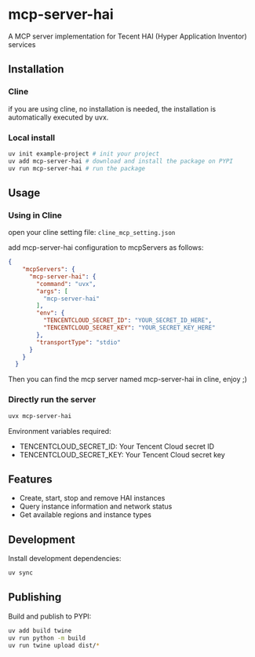# mcp-server-hai

A MCP server implementation for Tecent HAI (Hyper Application Inventor) services

## Installation

### Cline
if you are using cline, no installation is needed, the installation is automatically executed by uvx.

### Local install
```bash
uv init example-project # init your project
uv add mcp-server-hai # download and install the package on PYPI
uv run mcp-server-hai # run the package
```


## Usage

### Using in Cline
open your cline setting file: `cline_mcp_setting.json`

add mcp-server-hai configuration to mcpServers as follows:
```json
{
    "mcpServers": {
      "mcp-server-hai": {
        "command": "uvx",
        "args": [
          "mcp-server-hai"
        ],
        "env": {
          "TENCENTCLOUD_SECRET_ID": "YOUR_SECRET_ID_HERE",
          "TENCENTCLOUD_SECRET_KEY": "YOUR_SECRET_KEY_HERE"
        },
        "transportType": "stdio"
      }
    }
  }
```


Then you can find the mcp server named mcp-server-hai in cline, enjoy ;)

### Directly run the server

```bash
uvx mcp-server-hai
```

Environment variables required:
- TENCENTCLOUD_SECRET_ID: Your Tencent Cloud secret ID
- TENCENTCLOUD_SECRET_KEY: Your Tencent Cloud secret key

## Features

- Create, start, stop and remove HAI instances
- Query instance information and network status
- Get available regions and instance types

## Development

Install development dependencies:
```bash
uv sync
```

## Publishing
Build and publish to PYPI:
```bash
uv add build twine
uv run python -m build
uv run twine upload dist/*

